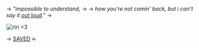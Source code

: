-> *"impossible to understand,* ->
-> *how you're not comin' back, 
but i can't say it [out loud](https://m.youtube.com/watch?v=K_sSq6-Qvlw)."* ->

![riri <3](https://cdn.discordapp.com/attachments/852782813186490408/1116808734295986356/IMG_8737.png)

-> [SAVED](https://rentry.co/angelstruck) <-